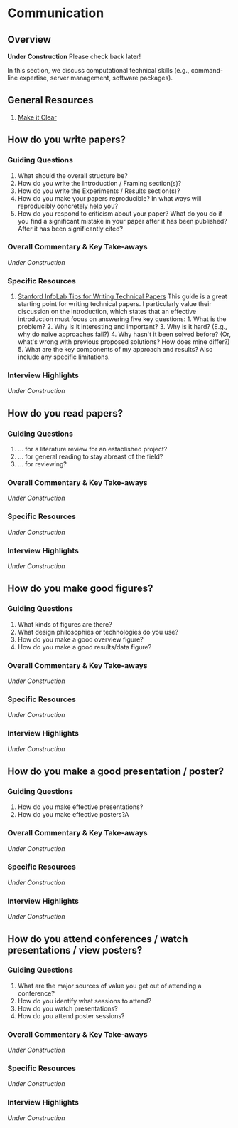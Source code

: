# Communication
## Overview
**Under Construction** Please check back later!

In this section, we discuss computational technical skills (e.g., command-line expertise, server management,
software packages).

## General Resources
  1. [Make it Clear](https://mitpress.mit.edu/books/make-it-clear)

## How do you write papers?
### Guiding Questions
  1. What should the overall structure be?
  2. How do you write the Introduction / Framing section(s)?
  3. How do you write the Experiments / Results section(s)?
  4. How do you make your papers reproducible? In what ways will reproducibly concretely help you?
  5. How do you respond to criticism about your paper? What do you do if you find a significant mistake in
     your paper after it has been published? After it has been significantly cited?

### Overall Commentary & Key Take-aways
*Under Construction*

### Specific Resources
  1. [Stanford InfoLab Tips for Writing Technical Papers](https://cs.stanford.edu/people/widom/paper-writing.html)
     This guide is a great starting point for writing technical papers. I particularly value their discussion on
     the introduction, which states that an effective introduction must focus on answering five key questions:
    1. What is the problem?
    2. Why is it interesting and important?
    3. Why is it hard? (E.g., why do naive approaches fail?)
    4. Why hasn't it been solved before? (Or, what's wrong with previous proposed solutions? How does mine differ?)
    5. What are the key components of my approach and results? Also include any specific limitations.

### Interview Highlights
*Under Construction*

## How do you read papers?
### Guiding Questions
  1. ... for a literature review for an established project?
  2. ... for general reading to stay abreast of the field?
  3. ... for reviewing?

### Overall Commentary & Key Take-aways
*Under Construction*

### Specific Resources
*Under Construction*

### Interview Highlights
*Under Construction*

## How do you make good figures?
### Guiding Questions
  1. What kinds of figures are there?
  2. What design philosophies or technologies do you use?
  3. How do you make a good overview figure?
  4. How do you make a good results/data figure?

### Overall Commentary & Key Take-aways
*Under Construction*

### Specific Resources
*Under Construction*

### Interview Highlights
*Under Construction*

## How do you make a good presentation / poster?
### Guiding Questions
  1. How do you make effective presentations?
  2. How do you make effective posters?A

### Overall Commentary & Key Take-aways
*Under Construction*

### Specific Resources
*Under Construction*

### Interview Highlights
*Under Construction*

## How do you attend conferences / watch presentations / view posters?
### Guiding Questions
  1. What are the major sources of value you get out of attending a conference?
  2. How do you identify what sessions to attend?
  3. How do you watch presentations?
  4. How do you attend poster sessions?

### Overall Commentary & Key Take-aways
*Under Construction*

### Specific Resources
*Under Construction*

### Interview Highlights
*Under Construction*
